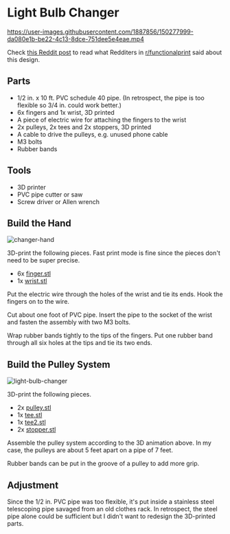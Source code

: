 # Light Bulb Changer

https://user-images.githubusercontent.com/1887856/150277999-da080e1b-be22-4c13-8dce-751dee5e4eae.mp4

Check [this Reddit post](https://www.reddit.com/r/functionalprint/comments/s6c34k/changed_light_bulbs_14_feet_above_ground_with_3d/) 
to read what Redditers in [r/functionalprint](https://www.reddit.com/r/functionalprint/) said about this design.

## Parts

* 1/2 in. x 10 ft. PVC schedule 40 pipe. (In retrospect, the pipe is too flexible so 3/4 in. could work better.)
* 6x fingers and 1x wrist, 3D printed
* A piece of electric wire for attaching the fingers to the wrist
* 2x pulleys, 2x tees and 2x stoppers, 3D printed
* A cable to drive the pulleys, e.g. unused phone cable
* M3 bolts
* Rubber bands

## Tools

* 3D printer
* PVC pipe cutter or saw
* Screw driver or Allen wrench

## Build the Hand
![changer-hand](https://user-images.githubusercontent.com/1887856/150272896-3bd0dd62-9640-40e6-b06b-c5ca14959260.jpg)

3D-print the following pieces. Fast print mode is fine since the pieces don't need to be super precise.
* 6x [finger.stl](https://github.com/macroxue/light-bulb-changer/blob/master/finger.stl)
* 1x [wrist.stl](https://github.com/macroxue/light-bulb-changer/blob/master/wrist.stl)

Put the electric wire through the holes of the wrist and tie its ends. Hook the fingers on to the wire.

Cut about one foot of PVC pipe. Insert the pipe to the socket of the wrist and fasten the assembly with two M3 bolts.

Wrap rubber bands tightly to the tips of the fingers. Put one rubber band through all six holes at the tips and tie its two ends.

## Build the Pulley System
![light-bulb-changer](https://user-images.githubusercontent.com/1887856/150269343-2997c578-681f-4c8b-9625-c1b0775b4ff2.gif)

3D-print the following pieces.
* 2x [pulley.stl](https://github.com/macroxue/light-bulb-changer/blob/master/pulley.stl)
* 1x [tee.stl](https://github.com/macroxue/light-bulb-changer/blob/master/tee.stl)
* 1x [tee2.stl](https://github.com/macroxue/light-bulb-changer/blob/master/tee2.stl)
* 2x [stopper.stl](https://github.com/macroxue/light-bulb-changer/blob/master/stopper.stl)

Assemble the pulley system according to the 3D animation above. In my case, the pulleys are about 5 feet apart on a pipe of 7 feet.

Rubber bands can be put in the groove of a pulley to add more grip.

## Adjustment

Since the 1/2 in. PVC pipe was too flexible, it's put inside a stainless steel telescoping pipe savaged from an old clothes rack. In retrospect, the steel pipe alone could be sufficient but I didn't want to redesign the 3D-printed parts.
